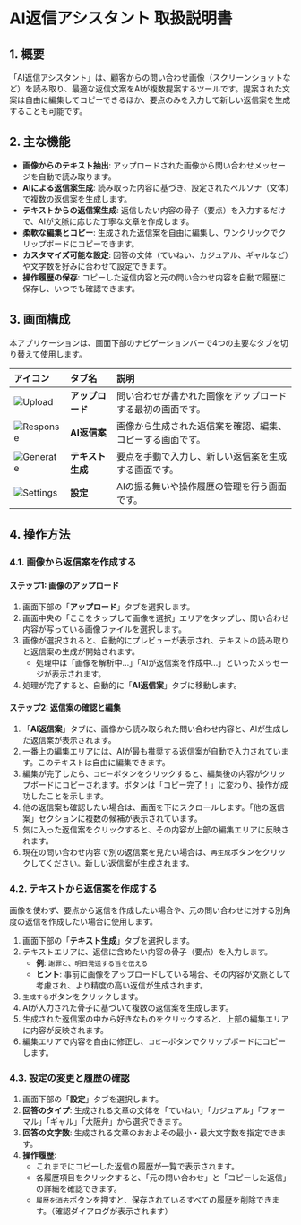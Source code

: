 # AI返信アシスタント 取扱説明書

## 1. 概要

「AI返信アシスタント」は、顧客からの問い合わせ画像（スクリーンショットなど）を読み取り、最適な返信文案をAIが複数提案するツールです。提案された文案は自由に編集してコピーできるほか、要点のみを入力して新しい返信案を生成することも可能です。

## 2. 主な機能

*   **画像からのテキスト抽出**: アップロードされた画像から問い合わせメッセージを自動で読み取ります。
*   **AIによる返信案生成**: 読み取った内容に基づき、設定されたペルソナ（文体）で複数の返信案を生成します。
*   **テキストからの返信案生成**: 返信したい内容の骨子（要点）を入力するだけで、AIが文脈に応じた丁寧な文章を作成します。
*   **柔軟な編集とコピー**: 生成された返信案を自由に編集し、ワンクリックでクリップボードにコピーできます。
*   **カスタマイズ可能な設定**: 回答の文体（ていねい、カジュアル、ギャルなど）や文字数を好みに合わせて設定できます。
*   **操作履歴の保存**: コピーした返信内容と元の問い合わせ内容を自動で履歴に保存し、いつでも確認できます。

## 3. 画面構成

本アプリケーションは、画面下部のナビゲーションバーで4つの主要なタブを切り替えて使用します。

| アイコン | タブ名 | 説明 |
| :--- | :--- | :--- |
| ![Upload](https://placehold.co/24x24/3b82f6/ffffff?text=↑) | **アップロード** | 問い合わせが書かれた画像をアップロードする最初の画面です。 |
| ![Response](https://placehold.co/24x24/3b82f6/ffffff?text=💬) | **AI返信案** | 画像から生成された返信案を確認、編集、コピーする画面です。 |
| ![Generate](https://placehold.co/24x24/3b82f6/ffffff?text=✨) | **テキスト生成** | 要点を手動で入力し、新しい返信案を生成する画面です。 |
| ![Settings](https://placehold.co/24x24/3b82f6/ffffff?text=⚙️) | **設定** | AIの振る舞いや操作履歴の管理を行う画面です。 |

## 4. 操作方法

### 4.1. 画像から返信案を作成する

#### ステップ1: 画像のアップロード
1.  画面下部の「**アップロード**」タブを選択します。
2.  画面中央の「ここをタップして画像を選択」エリアをタップし、問い合わせ内容が写っている画像ファイルを選択します。
3.  画像が選択されると、自動的にプレビューが表示され、テキストの読み取りと返信案の生成が開始されます。
    *   処理中は「画像を解析中...」「AIが返信案を作成中...」といったメッセージが表示されます。
4.  処理が完了すると、自動的に「**AI返信案**」タブに移動します。

#### ステップ2: 返信案の確認と編集
1.  「**AI返信案**」タブに、画像から読み取られた問い合わせ内容と、AIが生成した返信案が表示されます。
2.  一番上の編集エリアには、AIが最も推奨する返信案が自動で入力されています。このテキストは自由に編集できます。
3.  編集が完了したら、`コピー`ボタンをクリックすると、編集後の内容がクリップボードにコピーされます。ボタンは「コピー完了！」に変わり、操作が成功したことを示します。
4.  他の返信案も確認したい場合は、画面を下にスクロールします。「他の返信案」セクションに複数の候補が表示されています。
5.  気に入った返信案をクリックすると、その内容が上部の編集エリアに反映されます。
6.  現在の問い合わせ内容で別の返信案を見たい場合は、`再生成`ボタンをクリックしてください。新しい返信案が生成されます。

### 4.2. テキストから返信案を作成する

画像を使わず、要点から返信を作成したい場合や、元の問い合わせに対する別角度の返信を作成したい場合に使用します。

1.  画面下部の「**テキスト生成**」タブを選択します。
2.  テキストエリアに、返信に含めたい内容の骨子（要点）を入力します。
    *   **例**: `謝罪と、明日発送する旨を伝える`
    *   **ヒント**: 事前に画像をアップロードしている場合、その内容が文脈として考慮され、より精度の高い返信が生成されます。
3.  `生成する`ボタンをクリックします。
4.  AIが入力された骨子に基づいて複数の返信案を生成します。
5.  生成された返信案の中から好きなものをクリックすると、上部の編集エリアに内容が反映されます。
6.  編集エリアで内容を自由に修正し、`コピー`ボタンでクリップボードにコピーします。

### 4.3. 設定の変更と履歴の確認

1.  画面下部の「**設定**」タブを選択します。
2.  **回答のタイプ**: 生成される文章の文体を「ていねい」「カジュアル」「フォーマル」「ギャル」「大阪弁」から選択できます。
3.  **回答の文字数**: 生成される文章のおおよその最小・最大文字数を指定できます。
4.  **操作履歴**:
    *   これまでにコピーした返信の履歴が一覧で表示されます。
    *   各履歴項目をクリックすると、「元の問い合わせ」と「コピーした返信」の詳細を確認できます。
    *   `履歴を消去`ボタンを押すと、保存されているすべての履歴を削除できます。（確認ダイアログが表示されます）
